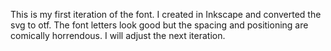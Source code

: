 This is my first iteration of the font. I created in Inkscape and converted the svg to otf. The font letters look good but the spacing and positioning are comically horrendous. I will adjust the next iteration. 

